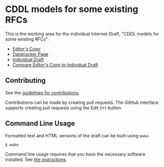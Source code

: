 # CDDL models for some existing RFCs

This is the working area for the individual Internet-Draft, "CDDL models for some existing RFCs".

* [Editor's Copy](https://cabo.github.io/common-cddl/#go.draft-bormann-cbor-rfc-cddl-models.html)
* [Datatracker Page](https://datatracker.ietf.org/doc/draft-bormann-cbor-rfc-cddl-models)
* [Individual Draft](https://datatracker.ietf.org/doc/html/draft-bormann-cbor-rfc-cddl-models)
* [Compare Editor's Copy to Individual Draft](https://cabo.github.io/common-cddl/#go.draft-bormann-cbor-rfc-cddl-models.diff)


## Contributing

See the
[guidelines for contributions](https://github.com/cabo/common-cddl/blob/main/CONTRIBUTING.md).

Contributions can be made by creating pull requests.
The GitHub interface supports creating pull requests using the Edit (✏) button.


## Command Line Usage

Formatted text and HTML versions of the draft can be built using `make`.

```sh
$ make
```

Command line usage requires that you have the necessary software installed.  See
[the instructions](https://github.com/martinthomson/i-d-template/blob/main/doc/SETUP.md).

